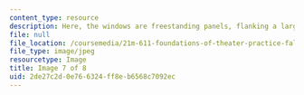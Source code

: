 ```yaml
---
content_type: resource
description: Here, the windows are freestanding panels, flanking a large metal panel.
file: null
file_location: /coursemedia/21m-611-foundations-of-theater-practice-fall-2009/2de27c2d0e766324ff8eb6568c7092ec_IMG_0588.jpg
file_type: image/jpeg
resourcetype: Image
title: Image 7 of 8
uid: 2de27c2d-0e76-6324-ff8e-b6568c7092ec
---
```


